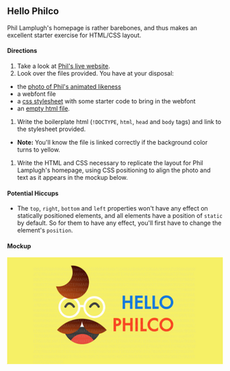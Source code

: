## Hello Philco

Phil Lamplugh's homepage is rather barebones, and thus makes an excellent starter exercise for HTML/CSS layout.

#### Directions

1. Take a look at [Phil's live website](http://hellophilco.com/).
1. Look over the files provided. You have at your disposal:
  - the [photo of Phil's animated likeness](images/philco_anime.png)
  - a webfont file
  - a [css stylesheet](stylesheets/style.css) with some starter code to bring in the webfont
  - an [empty html file](index.html).
1. Write the boilerplate html (`!DOCTYPE`, `html`, `head` and `body` tags) and link to the stylesheet provided. 
  - __Note:__ You'll know the file is linked correctly if the background color turns to yellow.
1. Write the HTML and CSS necessary to replicate the layout for Phil Lamplugh's homepage, using CSS positioning to align the photo and text as it appears in the mockup below.

#### Potential Hiccups

- The `top`, `right`, `bottom` and `left` properties won't have any effect on statically positioned elements, and all elements have a position of `static` by default. So for them to have any effect, you'll first have to change the element's `position`.

#### Mockup

![image](images/philco_mockup.png)
